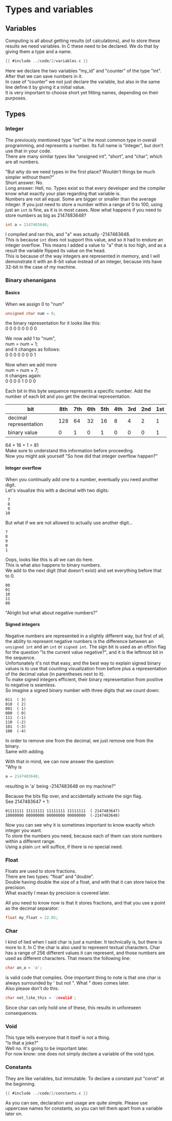 # Types and variables

## Variables

Computing is all about getting results (of calculations), and to store these
results we need variables. In C these need to be declared. We do that by giving
them a type and a name.  

```c
{{ #include ../code/2/variables.c }}
```

Here we declare the two variables “my_id” and "counter" of the type "int".
After that we can save numbers in it.  
In case of “counter” we not just declare the variable, but also in the same line
define it by giving it a initial value.  
It is very important to choose short yet fitting names, depending on their
purposes.  

## Types

### Integer

The previously mentioned type “int” is the most common type in overall
programming, and represents a number. Its full name is “integer”, but don’t use
that in your code.  
There are many similar types like “unsigned int”, “short”, and “char”, which are
all numbers.  
  
"But why do we need types in the first place? Wouldn't things be much simpler
without them?"  
Short answer: No.  
Long answer: Hell, no. Types exist so that every developer and the compiler know
what exactly your plan regarding that variable is.  
Numbers are not all equal. Some are bigger or smaller than the average integer.
If you just need to store a number within a range of 0 to 100,
using just an `int` is fine, as it is in most cases. Now what happens if
you need to store numbers as big as 2147483648?  

```c
int a = 2147483648;
```

I compiled and ran this, and "a" was actually -2147483648.  
This is because `int` does not support this value, and so it had to endure an
integer overflow. This means I added a value to "a" that is too high,
and as a result the variable flipped its value on the head.  
This is because of the way integers are represented in memory, and I will
demonstrate it with an 8-bit value instead of an integer,
because ints have 32-bit in the case of my machine.  

### Binary shenanigans

#### Basics

When we assign 0 to "num"  

```c
unsigned char num = 0;
```

the binary representation for it looks like this:  
0 0 0 0 0 0 0 0
  
We now add 1 to "num",  
num = num + 1;  
and it changes as follows:  
0 0 0 0 0 0 0 1  
  
Now when we add more  
num = num + 7;  
it changes again:  
0 0 0 0 1 0 0 0  
  
Each bit in this byte sequence represents a specific number. Add the number of
each bit and you get the decimal representation.  

| bit                    | 8th | 7th | 6th | 5th | 4th | 3rd | 2nd | 1st |
|------------------------|-----|-----|-----|-----|-----|-----|-----|-----|
| decimal representation | 128 | 64  | 32  | 16  | 8   | 4   | 2   | 1   |
| binary value           | 0   | 1   | 0   | 1   | 0   | 0   | 0   | 1   |

64 + 16 + 1 = 81  
Make sure to understand this information before proceeding.  
Now you might ask yourself "So how did that integer overflow happen?"  

#### Integer overflow

When you continually add one to a number, eventually you need another digit.  
Let's visualize this with a decimal with two digits:  

```
 7
 8
 9
10
```

But what if we are not allowed to actually use another digit...  

```
7
8
9
0
1
```

Oops, looks like this is all we can do here.  
This is what also happens to binary numbers.  
We add to the next digit (that doesn't exist) and set everything before that to
0.  

```
00
01
10
11
00
```

"Alright but what about negative numbers?"

#### Signed integers

Negative numbers are represented in a slightly different way, but first of all,
the ability to represent negative numbers is the difference between an
`unsigned int` and an `int` or `signed int`. The sign bit is used as an off/on
flag for the question "Is the current value negative?", and it is the leftmost
bit in the sequence.  
Unfortunately it's not that easy, and the best way to explain signed binary
values is to use that counting visualization from before plus a representation
of the decimal value (in parentheses next to it).  
To make signed integers efficient, their binary representation from positive to
negative is seamless.  
So imagine a signed binary number with three digits that we count down:  

```
011  ( 3)
010  ( 2)
001  ( 1)
000  ( 0)
111  (-1)
110  (-2)
101  (-3)
100  (-4)
```

In order to remove one from the decimal, we just remove one from the binary.  
Same with adding.  
  
With that in mind, we can now answer the question:  
"Why is  

```c
a = 2147483648;
```

resulting in 'a' being -2147483648 on my machine?"  
  
Because the bits flip over, and accidentally activate the sign flag.  
See 2147483647 + 1:  

```
01111111 11111111 11111111 11111111  ( 2147483647)
10000000 00000000 00000000 00000000  (-2147483648)
```

  
Now you can see why it is sometimes important to know
exactly which integer you want.  
To store the numbers you need, because each of them can store numbers within a
different range.  
Using a plain `int` will suffice, if there is no special need.  

### Float

Floats are used to store fractions.  
There are two types: "float" and "double".  
Double having double the size of a float, and with that it can store twice the
precision.  
What exactly I mean by precision is covered later.  
  
All you need to know now is that it stores fractions,
and that you use a point as the decimal separator:  

```c
float my_float = 22.05;
```

### Char

I kind of lied when I said char is _just_ a number. It technically is, but there
is more to it. In C the char is also used to represent textual characters. Char
has a range of 256 different values it can represent, and those numbers are used
as different characters. That means the following line:  

```c
char an_a = 'a';
```

is valid code that compiles. One important thing to note is that one char is
always surrounded by ' but not ". What " does comes later.  
Also please don't do this:  

```c
char not_like_this = 'invalid';
```

Since char can only hold one of these, this results in unforeseen consequences.  

### Void

This type tells everyone that it itself is not a thing.  
"Is that a joke?"  
Well no. It's going to be important later.  
For now know: one does not simply declare a variable of the void type.  

### Constants

They are like variables, but immutable. To declare a constant put "const" at the
beginning.  

```c
{{ #include ../code/2/constants.c }}
```

As you can see, declaration and usage are quite simple. Please use uppercase
names for constants, so you can tell them apart from a variable later on.  
